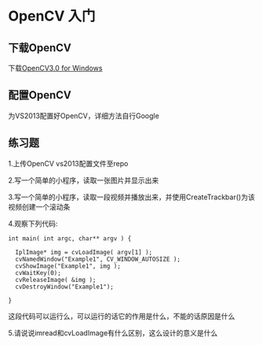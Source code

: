 # OpenCV 入门


## 下载OpenCV


下载[OpenCV3.0 for Windows](http://opencv.org/downloads.html)

## 配置OpenCV

为VS2013配置好OpenCV，详细方法自行Google

## 练习题

1.上传OpenCV vs2013配置文件至repo

2.写一个简单的小程序，读取一张图片并显示出来

3.写一个简单的小程序，读取一段视频并播放出来，并使用CreateTrackbar()为该视频创建一个滚动条

4.观察下列代码:

```
int main( int argc, char** argv ) {

  IplImage* img = cvLoadImage( argv[1] );
  cvNamedWindow("Example1", CV_WINDOW_AUTOSIZE );
  cvShowImage("Example1", img );
  cvWaitKey(0);
  cvReleaseImage( &img ); 
  cvDestroyWindow("Example1");

}
```
这段代码可以运行么，可以运行的话它的作用是什么，不能的话原因是什么

5.请说说imread和cvLoadImage有什么区别，这么设计的意义是什么

